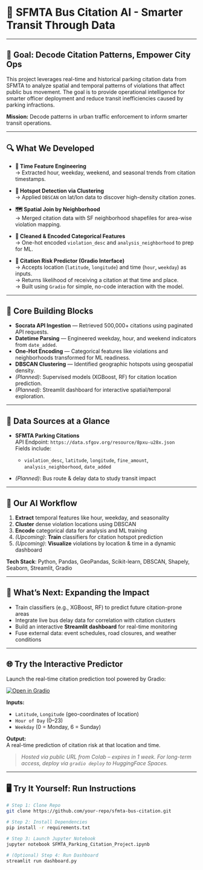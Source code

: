 # 🚌 SFMTA Bus Citation AI - Smarter Transit Through Data

---

## 🎯 Goal: Decode Citation Patterns, Empower City Ops

This project leverages real-time and historical parking citation data from SFMTA to analyze spatial and temporal patterns of violations that affect public bus movement. The goal is to provide operational intelligence for smarter officer deployment and reduce transit inefficiencies caused by parking infractions.

**Mission:** Decode patterns in urban traffic enforcement to inform smarter transit operations.

---

## 🔍 What We Developed

- **📅 Time Feature Engineering**  
  → Extracted hour, weekday, weekend, and seasonal trends from citation timestamps.

- **📍 Hotspot Detection via Clustering**  
  → Applied `DBSCAN` on lat/lon data to discover high-density citation zones.

- **🗺️ Spatial Join by Neighborhood**  
  → Merged citation data with SF neighborhood shapefiles for area-wise violation mapping.

- **🧼 Cleaned & Encoded Categorical Features**  
  → One-hot encoded `violation_desc` and `analysis_neighborhood` to prep for ML.

- **🧠 Citation Risk Predictor (Gradio Interface)**  
  → Accepts location (`latitude`, `longitude`) and time (`hour`, `weekday`) as inputs.  
  → Returns likelihood of receiving a citation at that time and place.  
  → Built using `Gradio` for simple, no-code interaction with the model.

---

## 🧩 Core Building Blocks

- **Socrata API Ingestion** — Retrieved 500,000+ citations using paginated API requests.
- **Datetime Parsing** — Engineered weekday, hour, and weekend indicators from `date_added`.
- **One-Hot Encoding** — Categorical features like violations and neighborhoods transformed for ML readiness.
- **DBSCAN Clustering** — Identified geographic hotspots using geospatial density.
- *(Planned)*: Supervised models (XGBoost, RF) for citation location prediction.
- *(Planned)*: Streamlit dashboard for interactive spatial/temporal exploration.

---

## 📂 Data Sources at a Glance

- **SFMTA Parking Citations**  
  API Endpoint: `https://data.sfgov.org/resource/8pxu-u28x.json`  
  Fields include:
  - `violation_desc`, `latitude`, `longitude`, `fine_amount`, `analysis_neighborhood`, `date_added`

- *(Planned)*: Bus route & delay data to study transit impact

---

## 🧠 Our AI Workflow

1. **Extract** temporal features like hour, weekday, and seasonality  
2. **Cluster** dense violation locations using DBSCAN  
3. **Encode** categorical data for analysis and ML training  
4. *(Upcoming)*: **Train** classifiers for citation hotspot prediction  
5. *(Upcoming)*: **Visualize** violations by location & time in a dynamic dashboard

**Tech Stack**: Python, Pandas, GeoPandas, Scikit-learn, DBSCAN, Shapely, Seaborn, Streamlit, Gradio

---

## 🚀 What’s Next: Expanding the Impact

- Train classifiers (e.g., XGBoost, RF) to predict future citation-prone areas  
- Integrate live bus delay data for correlation with citation clusters  
- Build an interactive **Streamlit dashboard** for real-time monitoring  
- Fuse external data: event schedules, road closures, and weather conditions

---

## 🌐 Try the Interactive Predictor

Launch the real-time citation prediction tool powered by Gradio:

[![Open in Gradio](https://img.shields.io/badge/Gradio-Live--Demo-blue?style=for-the-badge&logo=gradio)](https://5aae85e178ecba54db.gradio.live)

**Inputs:**
- `Latitude`, `Longitude` (geo-coordinates of location)
- `Hour of Day` (0–23)
- `Weekday` (0 = Monday, 6 = Sunday)

**Output:**  
A real-time prediction of citation risk at that location and time.

> *Hosted via public URL from Colab – expires in 1 week. For long-term access, deploy via `gradio deploy` to HuggingFace Spaces.*

---

## 🖥️ Try It Yourself: Run Instructions

```bash
# Step 1: Clone Repo
git clone https://github.com/your-repo/sfmta-bus-citation.git

# Step 2: Install Dependencies
pip install -r requirements.txt

# Step 3: Launch Jupyter Notebook
jupyter notebook SFMTA_Parking_Citation_Project.ipynb

# (Optional) Step 4: Run Dashboard
streamlit run dashboard.py
